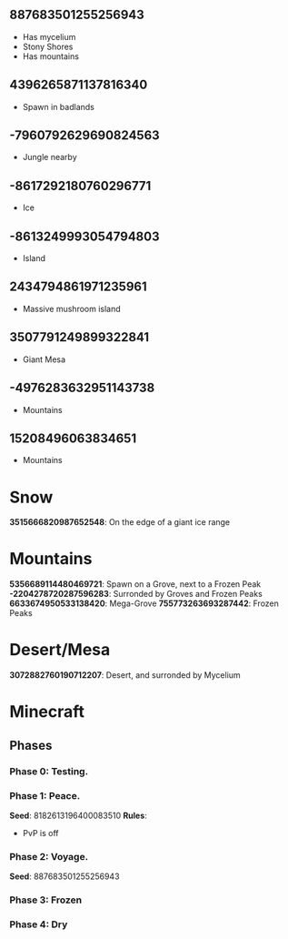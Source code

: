 ## 887683501255256943
- Has mycelium
- Stony Shores
- Has mountains 
## 4396265871137816340
- Spawn in badlands
## -7960792629690824563
- Jungle nearby
## -8617292180760296771
- Ice
## -8613249993054794803
- Island
## 2434794861971235961
- Massive mushroom island
## 3507791249899322841
- Giant Mesa
## -4976283632951143738
- Mountains
## 15208496063834651
- Mountains

# Snow
**3515666820987652548**: On the edge of a giant ice range

# Mountains
**5356689114480469721**: Spawn on a Grove, next to a Frozen Peak
**-2204278720287596283**: Surronded by Groves and Frozen Peaks
**6633674950533138420**: Mega-Grove
**755773263693287442**: Frozen Peaks
# Desert/Mesa
**3072882760190712207**: Desert, and surronded by Mycelium

# Minecraft
## Phases
### Phase 0: Testing.
### Phase 1: Peace.
**Seed**: 8182613196400083510
**Rules**: 
- PvP is off
### Phase 2: Voyage.
**Seed**: 887683501255256943
### Phase 3: Frozen
### Phase 4: Dry